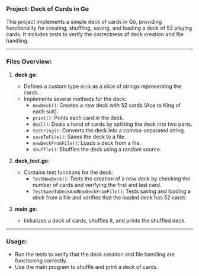 ### Project: Deck of Cards in Go

This project implements a simple deck of cards in Go, providing functionality for creating, shuffling, saving, and loading a deck of 52 playing cards. It includes tests to verify the correctness of deck creation and file handling.

---

### Files Overview:

1. **deck.go**: 
   - Defines a custom type `deck` as a slice of strings representing the cards.
   - Implements several methods for the deck:
     - `newDeck()`: Creates a new deck with 52 cards (Ace to King of each suit).
     - `print()`: Prints each card in the deck.
     - `deal()`: Deals a hand of cards by splitting the deck into two parts.
     - `toString()`: Converts the deck into a comma-separated string.
     - `saveToFile()`: Saves the deck to a file.
     - `newDeckFromFile()`: Loads a deck from a file.
     - `shuffle()`: Shuffles the deck using a random source.

2. **deck_test.go**: 
   - Contains test functions for the deck:
     - `TestNewDeck()`: Tests the creation of a new deck by checking the number of cards and verifying the first and last card.
     - `TestSaveToDeckAndNewDeckFromFile()`: Tests saving and loading a deck from a file and verifies that the loaded deck has 52 cards.

3. **main.go**:
   - Initializes a deck of cards, shuffles it, and prints the shuffled deck.

---

### Usage:
- Run the tests to verify that the deck creation and file handling are functioning correctly.
- Use the main program to shuffle and print a deck of cards.
